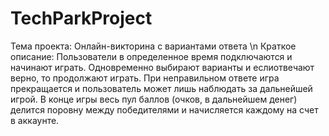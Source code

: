 # TechParkProject
Тема проекта: Онлайн-викторина с вариантами ответа \n Краткое описание: Пользователи в определенное время подключаются и начинают играть. Одновременно выбирают варианты и еслиотвечают верно, то продолжают играть. При неправильном ответе игра прекращается и пользователь может лишь наблюдать за дальнейшей игрой. В конце игры весь пул баллов (очков, в дальнейшем денег) делится поровну между победителями и начисляется каждому на счет в аккаунте.
